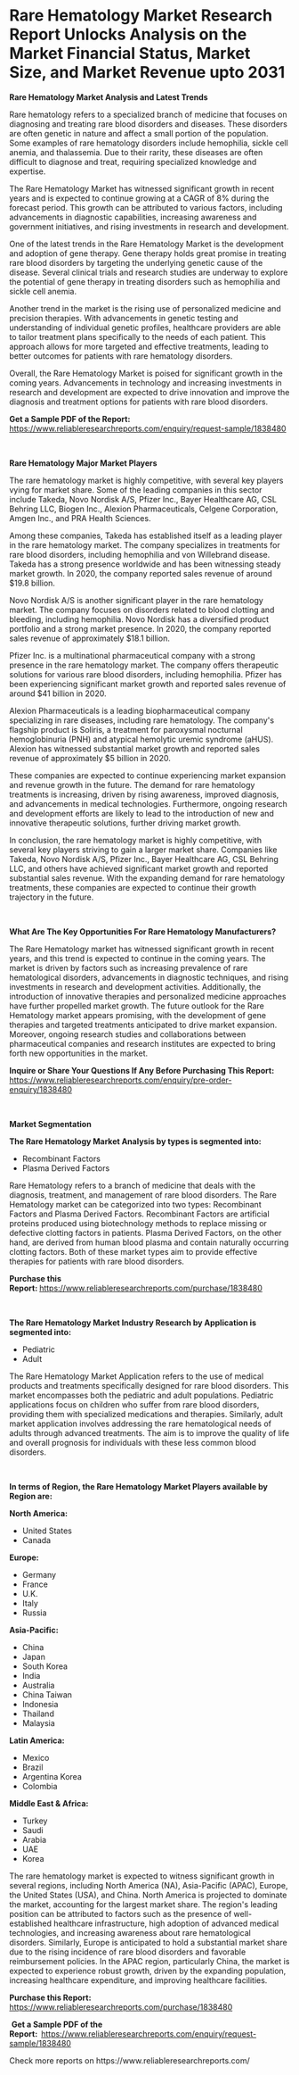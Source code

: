 <p><h1>Rare Hematology Market Research Report Unlocks Analysis on the Market Financial Status, Market Size, and Market Revenue upto 2031</h1></p><p><strong>Rare Hematology Market Analysis and Latest Trends</strong></p>
<p><p>Rare hematology refers to a specialized branch of medicine that focuses on diagnosing and treating rare blood disorders and diseases. These disorders are often genetic in nature and affect a small portion of the population. Some examples of rare hematology disorders include hemophilia, sickle cell anemia, and thalassemia. Due to their rarity, these diseases are often difficult to diagnose and treat, requiring specialized knowledge and expertise.</p><p>The Rare Hematology Market has witnessed significant growth in recent years and is expected to continue growing at a CAGR of 8% during the forecast period. This growth can be attributed to various factors, including advancements in diagnostic capabilities, increasing awareness and government initiatives, and rising investments in research and development.</p><p>One of the latest trends in the Rare Hematology Market is the development and adoption of gene therapy. Gene therapy holds great promise in treating rare blood disorders by targeting the underlying genetic cause of the disease. Several clinical trials and research studies are underway to explore the potential of gene therapy in treating disorders such as hemophilia and sickle cell anemia.</p><p>Another trend in the market is the rising use of personalized medicine and precision therapies. With advancements in genetic testing and understanding of individual genetic profiles, healthcare providers are able to tailor treatment plans specifically to the needs of each patient. This approach allows for more targeted and effective treatments, leading to better outcomes for patients with rare hematology disorders.</p><p>Overall, the Rare Hematology Market is poised for significant growth in the coming years. Advancements in technology and increasing investments in research and development are expected to drive innovation and improve the diagnosis and treatment options for patients with rare blood disorders.</p></p>
<p><strong>Get a Sample PDF of the Report:&nbsp;</strong> <a href="https://www.reliableresearchreports.com/enquiry/request-sample/1838480">https://www.reliableresearchreports.com/enquiry/request-sample/1838480</a></p>
<p>&nbsp;</p>
<p><strong>Rare Hematology Major Market Players</strong></p>
<p><p>The rare hematology market is highly competitive, with several key players vying for market share. Some of the leading companies in this sector include Takeda, Novo Nordisk A/S, Pfizer Inc., Bayer Healthcare AG, CSL Behring LLC, Biogen Inc., Alexion Pharmaceuticals, Celgene Corporation, Amgen Inc., and PRA Health Sciences.</p><p>Among these companies, Takeda has established itself as a leading player in the rare hematology market. The company specializes in treatments for rare blood disorders, including hemophilia and von Willebrand disease. Takeda has a strong presence worldwide and has been witnessing steady market growth. In 2020, the company reported sales revenue of around $19.8 billion.</p><p>Novo Nordisk A/S is another significant player in the rare hematology market. The company focuses on disorders related to blood clotting and bleeding, including hemophilia. Novo Nordisk has a diversified product portfolio and a strong market presence. In 2020, the company reported sales revenue of approximately $18.1 billion.</p><p>Pfizer Inc. is a multinational pharmaceutical company with a strong presence in the rare hematology market. The company offers therapeutic solutions for various rare blood disorders, including hemophilia. Pfizer has been experiencing significant market growth and reported sales revenue of around $41 billion in 2020.</p><p>Alexion Pharmaceuticals is a leading biopharmaceutical company specializing in rare diseases, including rare hematology. The company's flagship product is Soliris, a treatment for paroxysmal nocturnal hemoglobinuria (PNH) and atypical hemolytic uremic syndrome (aHUS). Alexion has witnessed substantial market growth and reported sales revenue of approximately $5 billion in 2020.</p><p>These companies are expected to continue experiencing market expansion and revenue growth in the future. The demand for rare hematology treatments is increasing, driven by rising awareness, improved diagnosis, and advancements in medical technologies. Furthermore, ongoing research and development efforts are likely to lead to the introduction of new and innovative therapeutic solutions, further driving market growth.</p><p>In conclusion, the rare hematology market is highly competitive, with several key players striving to gain a larger market share. Companies like Takeda, Novo Nordisk A/S, Pfizer Inc., Bayer Healthcare AG, CSL Behring LLC, and others have achieved significant market growth and reported substantial sales revenue. With the expanding demand for rare hematology treatments, these companies are expected to continue their growth trajectory in the future.</p></p>
<p>&nbsp;</p>
<p><strong>What Are The Key Opportunities For Rare Hematology Manufacturers?</strong></p>
<p><p>The Rare Hematology market has witnessed significant growth in recent years, and this trend is expected to continue in the coming years. The market is driven by factors such as increasing prevalence of rare hematological disorders, advancements in diagnostic techniques, and rising investments in research and development activities. Additionally, the introduction of innovative therapies and personalized medicine approaches have further propelled market growth. The future outlook for the Rare Hematology market appears promising, with the development of gene therapies and targeted treatments anticipated to drive market expansion. Moreover, ongoing research studies and collaborations between pharmaceutical companies and research institutes are expected to bring forth new opportunities in the market.</p></p>
<p><strong>Inquire or Share Your Questions If Any Before Purchasing This Report:</strong> <a href="https://www.reliableresearchreports.com/enquiry/pre-order-enquiry/1838480">https://www.reliableresearchreports.com/enquiry/pre-order-enquiry/1838480</a></p>
<p>&nbsp;</p>
<p><strong>Market Segmentation</strong></p>
<p><strong>The Rare Hematology Market Analysis by types is segmented into:</strong></p>
<p><ul><li>Recombinant Factors</li><li>Plasma Derived Factors</li></ul></p>
<p><p>Rare Hematology refers to a branch of medicine that deals with the diagnosis, treatment, and management of rare blood disorders. The Rare Hematology market can be categorized into two types: Recombinant Factors and Plasma Derived Factors. Recombinant Factors are artificial proteins produced using biotechnology methods to replace missing or defective clotting factors in patients. Plasma Derived Factors, on the other hand, are derived from human blood plasma and contain naturally occurring clotting factors. Both of these market types aim to provide effective therapies for patients with rare blood disorders.</p></p>
<p><strong>Purchase this Report:&nbsp;</strong><a href="https://www.reliableresearchreports.com/purchase/1838480">https://www.reliableresearchreports.com/purchase/1838480</a></p>
<p>&nbsp;</p>
<p><strong>The Rare Hematology Market Industry Research by Application is segmented into:</strong></p>
<p><ul><li>Pediatric</li><li>Adult</li></ul></p>
<p><p>The Rare Hematology Market Application refers to the use of medical products and treatments specifically designed for rare blood disorders. This market encompasses both the pediatric and adult populations. Pediatric applications focus on children who suffer from rare blood disorders, providing them with specialized medications and therapies. Similarly, adult market application involves addressing the rare hematological needs of adults through advanced treatments. The aim is to improve the quality of life and overall prognosis for individuals with these less common blood disorders.</p></p>
<p>&nbsp;</p>
<p><strong>In terms of Region, the Rare Hematology Market Players available by Region are:</strong></p>
<p>
    <p> <strong> North America: </strong>
        <ul>
            <li>United States</li>
            <li>Canada</li>
        </ul>
        </p> 
    <p> <strong> Europe: </strong>
        <ul>
            <li>Germany</li>
            <li>France</li>
            <li>U.K.</li>
            <li>Italy</li>
            <li>Russia</li>
        </ul>
        </p> 
    <p> <strong> Asia-Pacific: </strong>
        <ul>
            <li>China</li>
            <li>Japan</li>
            <li>South Korea</li>
            <li>India</li>
            <li>Australia</li>
            <li>China Taiwan</li>
            <li>Indonesia</li>
            <li>Thailand</li>
            <li>Malaysia</li>
        </ul>
        </p> 
    <p> <strong> Latin America: </strong>
        <ul>
            <li>Mexico</li>
            <li>Brazil</li>
            <li>Argentina Korea</li>
            <li>Colombia</li>
        </ul>
        </p> 
    <p> <strong> Middle East & Africa: </strong>
        <ul>
            <li>Turkey</li>
            <li>Saudi</li>
            <li>Arabia</li>
            <li>UAE</li>
            <li>Korea</li>
        </ul>
    </p>
    </p>
<p><p>The rare hematology market is expected to witness significant growth in several regions, including North America (NA), Asia-Pacific (APAC), Europe, the United States (USA), and China. North America is projected to dominate the market, accounting for the largest market share. The region's leading position can be attributed to factors such as the presence of well-established healthcare infrastructure, high adoption of advanced medical technologies, and increasing awareness about rare hematological disorders. Similarly, Europe is anticipated to hold a substantial market share due to the rising incidence of rare blood disorders and favorable reimbursement policies. In the APAC region, particularly China, the market is expected to experience robust growth, driven by the expanding population, increasing healthcare expenditure, and improving healthcare facilities.</p></p>
<p><strong>Purchase this Report: </strong><a href="https://www.reliableresearchreports.com/purchase/1838480">https://www.reliableresearchreports.com/purchase/1838480</a></p>
<p>&nbsp;<strong>Get a Sample PDF of the Report:&nbsp;&nbsp;</strong><a href="https://www.reliableresearchreports.com/enquiry/request-sample/1838480">https://www.reliableresearchreports.com/enquiry/request-sample/1838480</a></p>
<p><strong></strong></p>
<p>Check more reports on https://www.reliableresearchreports.com/</p>
